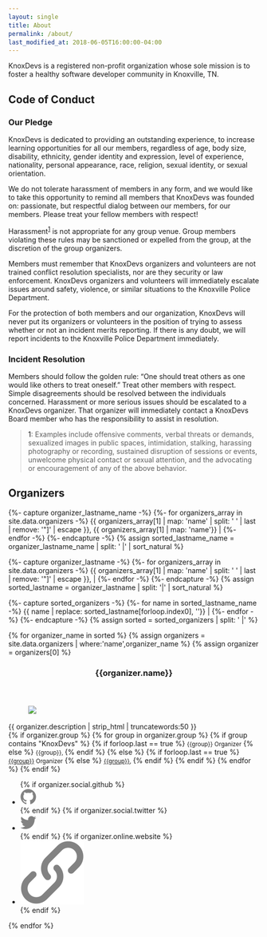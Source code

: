 ```yaml
---
layout: single
title: About
permalink: /about/
last_modified_at: 2018-06-05T16:00:00-04:00
---
```

KnoxDevs is a registered non-profit organization whose sole mission is to foster a healthy software developer community in Knoxville, TN.

## Code of Conduct

### Our Pledge
KnoxDevs is dedicated to providing an outstanding experience, to increase learning opportunities for all our members, regardless of age, body size, disability, ethnicity, gender identity and expression, level of experience, nationality, personal appearance, race, religion, sexual identity, or sexual orientation.

We do not tolerate harassment of members in any form, and we would like to take this opportunity to remind all members that KnoxDevs was founded on: passionate, but respectful dialog between our members, for our members. Please treat your fellow members with respect!

Harassment<sup>[1](#fn1)</sup> is not appropriate for any group venue. Group members violating these rules may be sanctioned or expelled from the group, at the discretion of the group organizers.

Members must remember that KnoxDevs organizers and volunteers are not trained conflict resolution specialists, nor are they security or law enforcement. KnoxDevs organizers and volunteers will immediately escalate issues around safety, violence, or similar situations to the Knoxville Police Department.

For the protection of both members and our organization, KnoxDevs will never put its organizers or volunteers in the position of trying to assess whether or not an incident merits reporting. If there is any doubt, we will report incidents to the Knoxville Police Department immediately.

### Incident Resolution
Members should follow the golden rule: “One should treat others as one would like others to treat oneself.” Treat other members with respect. Simple disagreements should be resolved between the individuals concerned. Harassment or more serious issues should be escalated to a KnoxDevs organizer. That organizer will immediately contact a KnoxDevs Board member who has the responsibility to assist in resolution.

><a name="fn1">1</a>: Examples include offensive comments, verbal threats or demands, sexualized images in public spaces, intimidation, stalking, harassing photography or recording, sustained disruption of sessions or events, unwelcome physical contact or sexual attention, and the advocating or encouragement of any of the above behavior.

## Organizers
<!-- Get just the last name followed by the full name so that we can sort by last name, which is typically how sorting is done-->
{%- capture organizer_lastname_name -%}
    {%- for organizers_array in site.data.organizers -%}
       {{ organizers_array[1] | map: 'name' | split: ' ' | last | remove: '"]' | escape }}, {{ organizers_array[1] | map: 'name'}} |
    {%- endfor -%}
{%- endcapture -%}
{% assign sorted_lastname_name = organizer_lastname_name | split: ' |' | sort_natural %}
<!-- Get just the last name -->
{%- capture organizer_lastname -%}
    {%- for organizers_array in site.data.organizers -%}
       {{ organizers_array[1] | map: 'name' | split: ' ' | last | remove: '"]' | escape }}, |
    {%- endfor -%}
{%- endcapture -%}
{% assign sorted_lastname = organizer_lastname | split: '|' | sort_natural %}
<!-- Get the full names by subtraction. Really. -->
{%- capture sorted_organizers -%}
    {%- for name in sorted_lastname_name -%}
            {{ name | replace: sorted_lastname[forloop.index0], ''}} |
    {%- endfor -%}
{%- endcapture -%}
{% assign sorted = sorted_organizers | split: ' |' %}
<!-- Now make the cards -->
<section class="cards">
{% for organizer_name in sorted %}
{% assign organizers = site.data.organizers | where:'name',organizer_name %}
{% assign organizer = organizers[0] %}
<article class="card">
    <header class="card__title">
      <h3 id="{{organizer.name | url_encode}}">{{organizer.name}}</h3>
    </header>
    <figure class="card__image">
        <img src="{{organizer.image}}">
    </figure>
    <main class="card__description">
        {{ organizer.description | strip_html | truncatewords:50 }}
    </main>
  <footer class="card__footer">
    {% if organizer.group %}
        {% for group in organizer.group %}
            {% if group contains "KnoxDevs" %}
                {% if forloop.last == true %}
                    <small>{{group}} Organizer</small>
                {% else %}
                    <small>{{group}}, </small>
                {% endif %}
            {% else %}
                {% if forloop.last == true %}
                    <small><a href = "{{absolute.url}}/groups/#{{ group | url_encode }}">{{group}}</a> Organizer</small>
                {% else %}
                    <small><a href = "{{absolute.url}}/groups/#{{ group | url_encode }}">{{group}}</a>, </small>
                {% endif %}
            {% endif %}
        {% endfor %}
    {% endif %}
      <ul>
          {% if organizer.social.github %}
          <li><a href="https://github.com/{{ organizer.social.github }}" target="_blank"><img src="/assets/images/icons/icon-github.svg" class="icon icon-github"></a></li>
          {% endif %}
          {% if organizer.social.twitter %}
          <li><a href="https://twitter.com/{{ organizer.social.twitter }}" target="_blank"><img src="/assets/images/icons/icon-twitter.svg" class="icon icon-twitter"></a></li>
          {% endif %}
          {% if organizer.online.website %}
          <li><a href="http://{{ organizer.online.website }}" target="_blank"><img src="/assets/images/icons/icon-link.svg" class="icon icon-website"></a></li>
          {% endif %}
      </ul>
  </footer>
</article>
{% endfor %}
</section>

